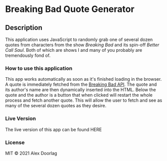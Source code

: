 # Breaking Bad Quote Generator

## Description

This application uses JavaScript to randomly grab one of several dozen quotes from characters from the show _Breaking Bad_ and its spin-off _Better Call Saul_. Both of which are shows I and many of you probably are tremendously fond of.

### How to use this application

This app works automatically as soon as it's finished loading in the browser. A quote is immediately fetched from the [Breaking Bad API](https://www.breakingbadapi.com/api/). The quote and its author's name are then dynamically inserted into the HTML. Below the quote and the author is a button that when clicked will restart the whole process and fetch another quote. This will allow the user to fetch and see as many of the several dozen quotes as they desire.

### Live Version

The live version of this app can be found HERE

### License

MIT © 2021 Alex Doorlag
